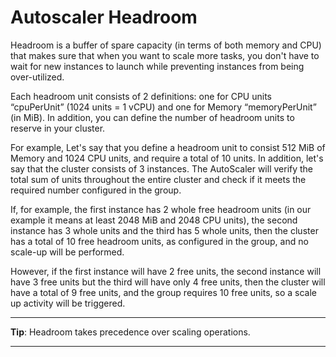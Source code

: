 # Autoscaler Headroom

Headroom is a buffer of spare capacity (in terms of both memory and CPU) that makes sure that when you want to scale more tasks, you don't have to wait for new instances to launch while preventing instances from being over-utilized.

Each headroom unit consists of 2 definitions: one for CPU units “cpuPerUnit” (1024 units = 1 vCPU) and one for Memory “memoryPerUnit” (in MiB). In addition, you can define the number of headroom units to reserve in your cluster.

For example, Let's say that you define a headroom unit to consist 512 MiB of Memory and 1024 CPU units, and require a total of 10 units. In addition, let's say that the cluster consists of 3 instances. The AutoScaler will verify the total sum of units throughout the entire cluster and check if it meets the required number configured in the group.

If, for example, the first instance has 2 whole free headroom units (in our example it means at least 2048 MiB and 2048 CPU units), the second instance has 3 whole units and the third has 5 whole units, then the cluster has a total of 10 free headroom units, as configured in the group, and no scale-up will be performed.

However, if the first instance will have 2 free units, the second instance will have 3 free units but the third will have only 4 free units, then the cluster will have a total of 9 free units, and the group requires 10 free units, so a scale up activity will be triggered.

---

**Tip**: Headroom takes precedence over scaling operations.

---
